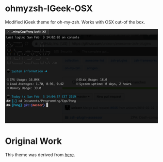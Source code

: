 # ohmyzsh-IGeek-OSX
Modified iGeek theme for oh-my-zsh. Works with OSX out-of the box.

![./screenshot.png](./screenshot.png)

# Original Work
This theme was derived from [here](https://github.com/Saleh7/igeek-zsh-theme).